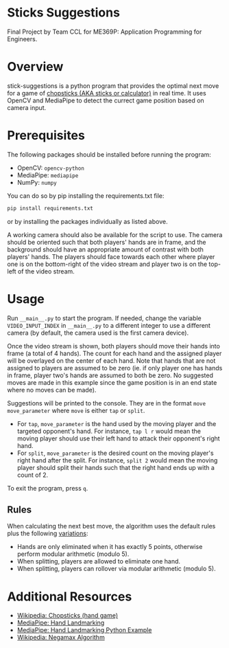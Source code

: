 # Sticks Suggestions
Final Project by Team CCL for ME369P: Application Programming for Engineers.

# Overview
stick-suggestions is a python program that provides the optimal next move for a game of [chopsticks (AKA sticks or calculator)](https://en.wikipedia.org/wiki/Chopsticks_(hand_game)) in real time. It uses OpenCV and MediaPipe to detect the currect game position based on camera input.

# Prerequisites
The following packages should be installed before running the program:
* OpenCV: `opencv-python`
* MediaPipe: `mediapipe`
* NumPy: `numpy`

You can do so by pip installing the requirements.txt file:
```python
pip install requirements.txt
```
or by installing the packages individually as listed above.


A working camera should also be available for the script to use. The camera should be oriented such that both players' hands are in frame, and the background should have an appropriate amount of contrast with both players' hands. The players should face towards each other where player one is on the bottom-right of the video stream and player two is on the top-left of the video stream.

# Usage
Run `__main__.py` to start the program. If needed, change the variable `VIDEO_INPUT_INDEX` in `__main__.py` to a different integer to use a different camera (by default, the camera used is the first camera device).

Once the video stream is shown, both players should move their hands into frame (a total of 4 hands). The count for each hand and the assigned player will be overlayed on the center of each hand. Note that hands that are not assigned to players are assumed to be zero (ie. if only player one has hands in frame, player two's hands are assumed to both be zero. No suggested moves are made in this example since the game position is in an end state where no moves can be made).

Suggestions will be printed to the console. They are in the format `move move_parameter` where `move` is either `tap` or `split`.
* For `tap`, `move_parameter` is the hand used by the moving player and the targeted opponent's hand. For instance, `tap l r` would mean the moving player should use their left hand to attack their opponent's right hand.
* For `split`, `move_parameter` is the desired count on the moving player's right hand after the split. For instance, `split 2` would mean the moving player should split their hands such that the right hand ends up with a count of 2.

To exit the program, press `q`.

## Rules
When calculating the next best move, the algorithm uses the default rules plus the following [variations](https://en.wikipedia.org/wiki/Chopsticks_(hand_game)#Variations):
* Hands are only eliminated when it has exactly 5 points, otherwise perform modular arithmetic (modulo 5).
* When splitting, players are allowed to eliminate one hand.
* When splitting, players can rollover via modular arithmetic (modulo 5).

# Additional Resources
* [Wikipedia: Chopsticks (hand game)](https://en.wikipedia.org/wiki/Chopsticks_(hand_game))
* [MediaPipe: Hand Landmarking](https://developers.google.com/mediapipe/solutions/vision/hand_landmarker/python)
* [MediaPipe: Hand Landmarking Python Example](https://github.com/googlesamples/mediapipe/blob/main/examples/hand_landmarker/python/hand_landmarker.ipynb)
* [Wikipedia: Negamax Algorithm](https://en.wikipedia.org/wiki/Negamax)
